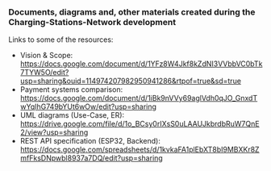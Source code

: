 ### Documents, diagrams and, other materials created during the Charging-Stations-Network development

Links to some of the resources:
- Vision & Scope: https://docs.google.com/document/d/1YFz8W4Jkf8kZdNI3VVbbVC0bTk7TYW5O/edit?usp=sharing&ouid=114974207982950941286&rtpof=true&sd=true
- Payment systems comparison: https://docs.google.com/document/d/1iBk9nVVy69aglVdh0qJO_GnxdTwYqIhG749bYUt6wOw/edit?usp=sharing
- UML diagrams (Use-Case, ER): https://drive.google.com/file/d/1o_BCsy0rIXsS0uLAAUJkbrdbRuW7QnE2/view?usp=sharing
- REST API specification (ESP32, Backend): https://docs.google.com/spreadsheets/d/1kvkaFA1plEbXT8bI9MBXKr8ZmfFksDNpwbl8937a7DQ/edit?usp=sharing
